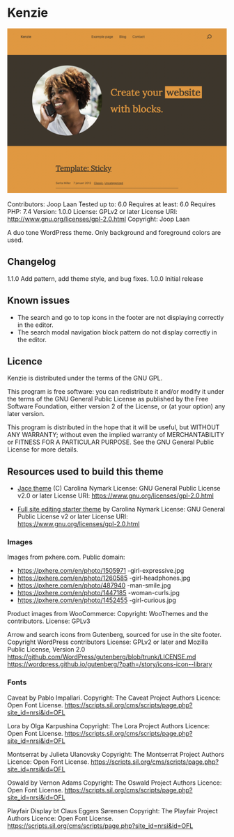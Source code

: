 # Kenzie

![Screenshot showing Kenzie theme](https://raw.githubusercontent.com/perky-design/kenzie/main/screenshot.png)

Contributors: Joop Laan
Tested up to: 6.0
Requires at least: 6.0
Requires PHP: 7.4
Version: 1.0.0
License: GPLv2 or later
License URI: http://www.gnu.org/licenses/gpl-2.0.html
Copyright: Joop Laan

A duo tone WordPress theme. Only background and foreground colors are used.

## Changelog

1.1.0 Add pattern, add theme style, and bug fixes.
1.0.0 Initial release

## Known issues

* The search and go to top icons in the footer are not displaying
correctly in the editor.
* The search modal navigation block pattern do not display correctly in the editor.

## Licence
Kenzie is distributed under the terms of the GNU GPL.

This program is free software: you can redistribute it and/or modify
it under the terms of the GNU General Public License as published by
the Free Software Foundation, either version 2 of the License, or
(at your option) any later version.

This program is distributed in the hope that it will be useful,
but WITHOUT ANY WARRANTY; without even the implied warranty of
MERCHANTABILITY or FITNESS FOR A PARTICULAR PURPOSE. See the
GNU General Public License for more details.

## Resources used to build this theme

* [Jace theme](https://wordpress.org/themes/jace/) (C) Carolina Nymark
License: GNU General Public License v2.0 or later
License URI: https://www.gnu.org/licenses/gpl-2.0.html

* [Full site editing starter theme](https://fullsiteediting.com) by Carolina Nymark
License: GNU General Public License v2 or later
License URI: https://www.gnu.org/licenses/gpl-2.0.html

### Images

Images from pxhere.com. Public domain:

* https://pxhere.com/en/photo/1505971 -girl-expressive.jpg
* https://pxhere.com/en/photo/1260585 -girl-headphones.jpg
* https://pxhere.com/en/photo/487940 -man-smile.jpg
* https://pxhere.com/en/photo/1447185 -woman-curls.jpg
* https://pxhere.com/en/photo/1452455 -girl-curious.jpg

Product images from WooCommerce:
Copyright: WooThemes and the contributors.
License: GPLv3

Arrow and search icons from Gutenberg, sourced for use in the site footer.
Copyright WordPress contributors
License: GPLv2 or later and Mozilla Public License, Version 2.0
https://github.com/WordPress/gutenberg/blob/trunk/LICENSE.md
https://wordpress.github.io/gutenberg/?path=/story/icons-icon--library

### Fonts

Caveat by Pablo Impallari.
Copyright: The Caveat Project Authors
Licence: Open Font License. https://scripts.sil.org/cms/scripts/page.php?site_id=nrsi&id=OFL

Lora by Olga Karpushina
Copyright: The Lora Project Authors
Licence: Open Font License. https://scripts.sil.org/cms/scripts/page.php?site_id=nrsi&id=OFL

Montserrat by Julieta Ulanovsky
Copyright: The Montserrat Project Authors
Licence: Open Font License. https://scripts.sil.org/cms/scripts/page.php?site_id=nrsi&id=OFL

Oswald by Vernon Adams
Copyright: The Oswald Project Authors
Licence: Open Font License. https://scripts.sil.org/cms/scripts/page.php?site_id=nrsi&id=OFL

Playfair Display bt Claus Eggers Sørensen
Copyright: The Playfair Project Authors
Licence: Open Font License. https://scripts.sil.org/cms/scripts/page.php?site_id=nrsi&id=OFL
